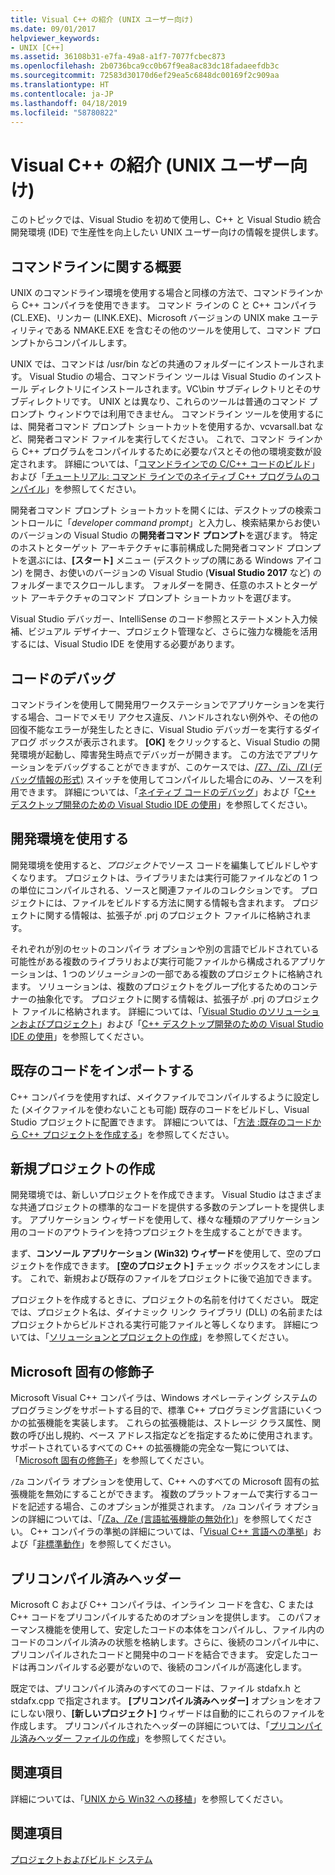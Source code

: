 ```yaml
---
title: Visual C++ の紹介 (UNIX ユーザー向け)
ms.date: 09/01/2017
helpviewer_keywords:
- UNIX [C++]
ms.assetid: 36108b31-e7fa-49a8-a1f7-7077fcbec873
ms.openlocfilehash: 2b0736bca9cc0b67f9ea8ac83dc18fadaeefdb3c
ms.sourcegitcommit: 72583d30170d6ef29ea5c6848dc00169f2c909aa
ms.translationtype: HT
ms.contentlocale: ja-JP
ms.lasthandoff: 04/18/2019
ms.locfileid: "58780822"
---
```

# <a name="introduction-to-visual-c-for-unix-users"></a>Visual C++ の紹介 (UNIX ユーザー向け)

このトピックでは、Visual Studio を初めて使用し、C++ と Visual Studio 統合開発環境 (IDE) で生産性を向上したい UNIX ユーザー向けの情報を提供します。

## <a name="getting-started-on-the-command-line"></a>コマンドラインに関する概要

UNIX のコマンドライン環境を使用する場合と同様の方法で、コマンドラインから C++ コンパイラを使用できます。 コマンド ラインの C と C++ コンパイラ (CL.EXE)、リンカー (LINK.EXE)、Microsoft バージョンの UNIX make ユーティリティである NMAKE.EXE を含むその他のツールを使用して、コマンド プロンプトからコンパイルします。

UNIX では、コマンドは /usr/bin などの共通のフォルダーにインストールされます。 Visual Studio の場合、コマンドライン ツールは Visual Studio のインストール ディレクトリにインストールされます。VC\bin サブディレクトリとそのサブディレクトリです。 UNIX とは異なり、これらのツールは普通のコマンド プロンプト ウィンドウでは利用できません。 コマンドライン ツールを使用するには、開発者コマンド プロンプト ショートカットを使用するか、vcvarsall.bat など、開発者コマンド ファイルを実行してください。 これで、コマンド ラインから C++ プログラムをコンパイルするために必要なパスとその他の環境変数が設定されます。 詳細については、「[コマンドラインでの C/C++ コードのビルド](../build/building-on-the-command-line.md)」および「[チュートリアル: コマンド ラインでのネイティブ C++ プログラムのコンパイル](../build/walkthrough-compiling-a-native-cpp-program-on-the-command-line.md)」を参照してください。

開発者コマンド プロンプト ショートカットを開くには、デスクトップの検索コントロールに「*developer command prompt*」と入力し、検索結果からお使いのバージョンの Visual Studio の**開発者コマンド プロンプト**を選びます。 特定のホストとターゲット アーキテクチャに事前構成した開発者コマンド プロンプトを選ぶには、**[スタート]** メニュー (デスクトップの隅にある Windows アイコン) を開き、お使いのバージョンの Visual Studio (**Visual Studio 2017** など) のフォルダーまでスクロールします。 フォルダーを開き、任意のホストとターゲット アーキテクチャのコマンド プロンプト ショートカットを選びます。

Visual Studio デバッガー、IntelliSense のコード参照とステートメント入力候補、ビジュアル デザイナー、プロジェクト管理など、さらに強力な機能を活用するには、Visual Studio IDE を使用する必要があります。

## <a name="debugging-your-code"></a>コードのデバッグ

コマンドラインを使用して開発用ワークステーションでアプリケーションを実行する場合、コードでメモリ アクセス違反、ハンドルされない例外や、その他の回復不能なエラーが発生したときに、Visual Studio デバッガーを実行するダイアログ ボックスが表示されます。 **[OK]** をクリックすると、Visual Studio の開発環境が起動し、障害発生時点でデバッガーが開きます。 この方法でアプリケーションをデバッグすることができますが、このケースでは、[/Z7、/Zi、/ZI (デバッグ情報の形式)](../build/reference/z7-zi-zi-debug-information-format.md) スイッチを使用してコンパイルした場合にのみ、ソースを利用できます。 詳細については、「[ネイティブ コードのデバッグ](/visualstudio/debugger/debugging-native-code)」および「[C++ デスクトップ開発のための Visual Studio IDE の使用](../ide/using-the-visual-studio-ide-for-cpp-desktop-development.md)」を参照してください。

## <a name="using-the-development-environment"></a>開発環境を使用する

開発環境を使用すると、*プロジェクト*でソース コードを編集してビルドしやすくなります。 プロジェクトは、ライブラリまたは実行可能ファイルなどの 1 つの単位にコンパイルされる、ソースと関連ファイルのコレクションです。 プロジェクトには、ファイルをビルドする方法に関する情報も含まれます。 プロジェクトに関する情報は、拡張子が .prj のプロジェクト ファイルに格納されます。

それぞれが別のセットのコンパイラ オプションや別の言語でビルドされている可能性がある複数のライブラリおよび実行可能ファイルから構成されるアプリケーションは、1 つの*ソリューション*の一部である複数のプロジェクトに格納されます。 ソリューションは、複数のプロジェクトをグループ化するためのコンテナーの抽象化です。 プロジェクトに関する情報は、拡張子が .prj のプロジェクト ファイルに格納されます。 詳細については、「[Visual Studio のソリューションおよびプロジェクト](/visualstudio/ide/solutions-and-projects-in-visual-studio)」および「[C++ デスクトップ開発のための Visual Studio IDE の使用](../ide/using-the-visual-studio-ide-for-cpp-desktop-development.md)」を参照してください。

## <a name="importing-your-existing-code"></a>既存のコードをインポートする

C++ コンパイラを使用すれば、メイクファイルでコンパイルするように設定した (メイクファイルを使わないことも可能) 既存のコードをビルドし、Visual Studio プロジェクトに配置できます。 詳細については、「[方法 :既存のコードから C++ プロジェクトを作成する](../build/how-to-create-a-cpp-project-from-existing-code.md)」を参照してください。

## <a name="creating-a-new-project"></a>新規プロジェクトの作成

開発環境では、新しいプロジェクトを作成できます。 Visual Studio はさまざまな共通プロジェクトの標準的なコードを提供する多数のテンプレートを提供します。 アプリケーション ウィザードを使用して、様々な種類のアプリケーション用のコードのアウトラインを持つプロジェクトを生成することができます。

まず、**コンソール アプリケーション (Win32) ウィザード**を使用して、空のプロジェクトを作成できます。 **[空のプロジェクト]** チェック ボックスをオンにします。 これで、新規および既存のファイルをプロジェクトに後で追加できます。

プロジェクトを作成するときに、プロジェクトの名前を付けてください。 既定では、プロジェクト名は、ダイナミック リンク ライブラリ (DLL) の名前またはプロジェクトからビルドされる実行可能ファイルと等しくなります。 詳細については、「[ソリューションとプロジェクトの作成](/visualstudio/ide/creating-solutions-and-projects)」を参照してください。

## <a name="microsoft-specific-modifiers"></a>Microsoft 固有の修飾子

Microsoft Visual C++ コンパイラは、Windows オペレーティング システムのプログラミングをサポートする目的で、標準 C++ プログラミング言語にいくつかの拡張機能を実装します。 これらの拡張機能は、ストレージ クラス属性、関数の呼び出し規約、ベース アドレス指定などを指定するために使用されます。 サポートされているすべての C++ の拡張機能の完全な一覧については、「[Microsoft 固有の修飾子](../cpp/microsoft-specific-modifiers.md)」を参照してください。

`/Za` コンパイラ オプションを使用して、C++ へのすべての Microsoft 固有の拡張機能を無効にすることができます。 複数のプラットフォームで実行するコードを記述する場合、このオプションが推奨されます。 `/Za` コンパイラ オプションの詳細については、「[/Za、/Ze (言語拡張機能の無効化)](../build/reference/za-ze-disable-language-extensions.md)」を参照してください。 C++ コンパイラの準拠の詳細については、「[Visual C++ 言語への準拠](../overview/visual-cpp-language-conformance.md)」および「[非標準動作](../cpp/nonstandard-behavior.md)」を参照してください。

## <a name="precompiled-headers"></a>プリコンパイル済みヘッダー

Microsoft C および C++ コンパイラは、インライン コードを含む、C または C++ コードをプリコンパイルするためのオプションを提供します。 このパフォーマンス機能を使用して、安定したコードの本体をコンパイルし、ファイル内のコードのコンパイル済みの状態を格納します。さらに、後続のコンパイル中に、プリコンパイルされたコードと開発中のコードを結合できます。 安定したコードは再コンパイルする必要がないので、後続のコンパイルが高速化します。

既定では、プリコンパイル済みのすべてのコードは、ファイル stdafx.h と stdafx.cpp で指定されます。 **[プリコンパイル済みヘッダー]** オプションをオフにしない限り、**[新しいプロジェクト]** ウィザードは自動的にこれらのファイルを作成します。 プリコンパイルされたヘッダーの詳細については、「[プリコンパイル済みヘッダー ファイルの作成](../build/creating-precompiled-header-files.md)」を参照してください。

## <a name="related-sections"></a>関連項目

詳細については、「[UNIX から Win32 への移植](../porting/porting-from-unix-to-win32.md)」を参照してください。

## <a name="see-also"></a>関連項目

[プロジェクトおよびビルド システム](../build/projects-and-build-systems-cpp.md)

